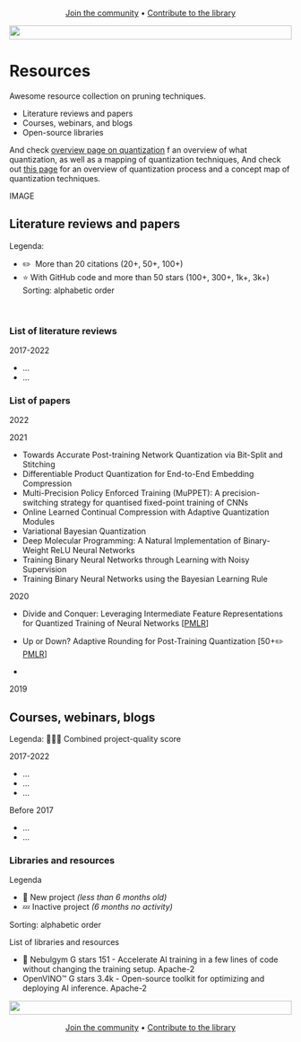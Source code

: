 
<p align="center">
  <a href="https://discord.gg/RbeQMu886J">Join the community</a> •
  <a href="#contribute">Contribute to the library</a>
</p>

<img height="25" width="100%" src="https://user-images.githubusercontent.com/83510798/171454644-d4b980bc-15ab-4a31-847c-75c36c5bd96b.png">


# Resources

Awesome resource collection on pruning techniques.

- Literature reviews and papers
- Courses, webinars, and blogs
- Open-source libraries

And check [overview page on quantization](https://github.com/emilecourthoud/learning-AI-optimization/blob/main/quantization-resources) f an overview of what quantization, as well as a mapping of quantization techniques, 
And check out [this page](https://github.com/emilecourthoud/learning-AI-optimization/blob/main/quantization-overview) for an overview of quantization process and a concept map of quantization techniques.


IMAGE

## Literature reviews and papers
Legenda: 
- ✏️  More than 20 citations (20+, 50+, 100+)
- ⭐ With GitHub code and more than 50 stars (100+, 300+, 1k+, 3k+)
Sorting: alphabetic order
<br>

### List of literature reviews

2017-2022
- ...
- ...

### List of papers
2022

2021
- Towards Accurate Post-training Network Quantization via Bit-Split and Stitching
- Differentiable Product Quantization for End-to-End Embedding Compression
- Multi-Precision Policy Enforced Training (MuPPET): A precision-switching strategy for quantised fixed-point training of CNNs
- Online Learned Continual Compression with Adaptive Quantization Modules
- Variational Bayesian Quantization
- Deep Molecular Programming: A Natural Implementation of Binary-Weight ReLU Neural Networks
- Training Binary Neural Networks through Learning with Noisy Supervision
- Training Binary Neural Networks using the Bayesian Learning Rule

2020
- Divide and Conquer: Leveraging Intermediate Feature Representations for Quantized Training of Neural Networks [[PMLR](https://arxiv.org/abs/1906.06033)]
- Up or Down? Adaptive Rounding for Post-Training Quantization [50+✏️ [PMLR](https://arxiv.org/abs/2004.10568)]

- 
2019


## Courses, webinars, blogs

Legenda: 🥇🥈🥉 Combined project-quality score

2017-2022

- …
- …
- …

Before 2017

- …
- …

### Libraries and resources

Legenda

- 🐣 New project *(less than 6 months old)*
- 💤 Inactive project *(6 months no activity)*

Sorting: alphabetic order

List of libraries and resources
- 🐣 Nebulgym G stars 151 - Accelerate AI training in a few lines of code without changing the training setup. Apache-2
- OpenVINO™ G stars 3.4k - Open-source toolkit for optimizing and deploying AI inference. Apache-2




<img height="25" width="100%" src="https://user-images.githubusercontent.com/83510798/171454644-d4b980bc-15ab-4a31-847c-75c36c5bd96b.png">

<p align="center">
  <a href="https://discord.gg/RbeQMu886J">Join the community</a> •
  <a href="#contribute">Contribute to the library</a>
</p>
